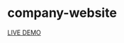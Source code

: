 # company-website
<a href="https://muhammadharis2.github.io/company-website/index.html">LIVE DEMO </a>
